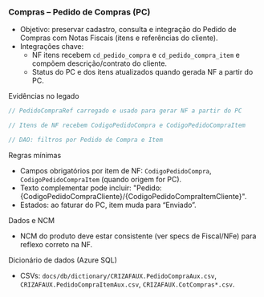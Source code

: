 ### Compras – Pedido de Compras (PC)

- Objetivo: preservar cadastro, consulta e integração do Pedido de Compras com Notas Fiscais (itens e referências do cliente).
- Integrações chave:
  - NF itens recebem `cd_pedido_compra` e `cd_pedido_compra_item` e compõem descrição/contrato do cliente.
  - Status do PC e dos itens atualizados quando gerada NF a partir do PC.

Evidências no legado

```1532:1571:legacy/MaxTek/MaxTek.ERP.BLL/MaxTek.ERP.BLL/NotaFiscalNotasFiscais.cs
// PedidoCompraRef carregado e usado para gerar NF a partir do PC
```

```2455:2460:legacy/MaxTek/MaxTek.ERP.BLL/MaxTek.ERP.BLL/NotaFiscalNotasFiscais.cs
// Itens de NF recebem CodigoPedidoCompra e CodigoPedidoCompraItem
```

```845:871:legacy/MaxTek/MaxTek.ERP.DAL/MaxTek.ERP.DAL/SQLServerNotaFiscalNotasFiscaisItens.cs
// DAO: filtros por Pedido de Compra e Item
```

Regras mínimas
- Campos obrigatórios por item de NF: `CodigoPedidoCompra`, `CodigoPedidoCompraItem` (quando origem for PC).
- Texto complementar pode incluir: "Pedido: {CodigoPedidoCompraCliente}/{CodigoPedidoCompraItemCliente}".
- Estados: ao faturar do PC, item muda para “Enviado”.

Dados e NCM
- NCM do produto deve estar consistente (ver specs de Fiscal/NFe) para reflexo correto na NF.

Dicionário de dados (Azure SQL)
- CSVs: `docs/db/dictionary/CRIZAFAUX.PedidoCompraAux.csv`, `CRIZAFAUX.PedidoCompraItemAux.csv`, `CRIZAFAUX.CotCompras*.csv`.


